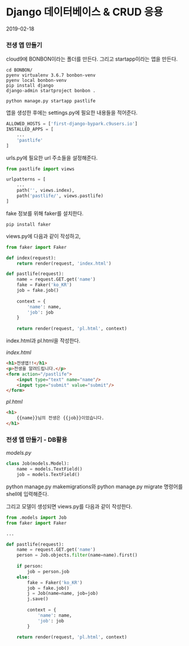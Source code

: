 # Django 데이터베이스 & CRUD 응용

2019-02-18



### 전생 앱 만들기

cloud9에 BONBON이라는 폴더를 만든다. 그리고 startapp이라는 앱을 만든다.

```shell
cd BONBON/
pyenv virtualenv 3.6.7 bonbon-venv
pyenv local bonbon-venv
pip install django
django-admin startproject bonbon .

python manage.py startapp pastlife
```

앱을 생성한 후에는 settings.py에 필요한 내용들을 적어준다.

```python
ALLOWED_HOSTS = ['first-django-bypark.c9users.io']
INSTALLED_APPS = [
    ...
    'pastlife'
]
```

urls.py에 필요한 url 주소들을 설정해준다.

```python
from pastlife import views

urlpatterns = [
    ...
    path('', views.index),
    path('pastlife/', views.pastlife)
]
```

fake 정보를 위해 faker를 설치한다.

```shell
pip install faker
```

views.py에 다음과 같이 작성하고,

```python
from faker import Faker

def index(request):
    return render(request, 'index.html')

def pastlife(request):
    name = request.GET.get('name')
    fake = Faker('ko_KR')
    job = fake.job()
    
    context = {
        'name': name,
        'job': job
    }
    
    return render(request, 'pl.html', context)
```

index.html과 pl.html을 작성한다.

_index.html_

```html
<h1>전생앱!!</h1>
<p>전생을 알려드립니다.</p>
<form action="/pastlife">
    <input type="text" name="name"/>
    <input type="submit" value="submit"/>
</form>
```

_pl.html_

```html
<h1>
    {{name}}님의 전생은 {{job}}이었습니다.
</h1>
```



### 전생 앱 만들기 - DB활용

_models.py_

```python
class Job(models.Model):
    name = models.TextField()
    job = models.TextField()
```

python manage.py makemigrations와 python manage.py migrate 명령어를 shell에 입력해준다.

그리고 모델이 생성되면 views.py를 다음과 같이 작성한다.

```python
from .models import Job
from faker import Faker

...

def pastlife(request):
    name = request.GET.get('name')
    person = Job.objects.filter(name=name).first()
    
    if person:
        job = person.job
    else:
        fake = Faker('ko_KR')
        job = fake.job()
        j = Job(name=name, job=job)
        j.save()
        
        context = {
            'name': name,
            'job': job
        }
        
    return render(request, 'pl.html', context)
```



